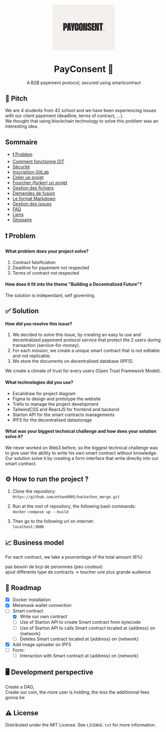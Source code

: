<div align="center">

  <img src="readme/payconsent.png" alt="logo" width="200" height="auto" />
  <h1>PayConsent 🤝</h1>
  <p>A B2B payement protocol, secured using smartcontract</p>

</div>

## 🤏 Pitch
We are 4 students from 42 school and we have been experiencing issues with our client payement (deadline, terms of contract, ...).  
We thought that using blockchain technology to solve this problem was an interesting idea.  
 
## Sommaire

 - [❗ Problem](#Problem)
 - [Comment fonctionne GIT](#comment-fonctionne-git)
 - [Sécurité](#sécurité)
 - [Inscription GitLab](#inscription)
 - [Créer un projet](#créer-un-projet)
 - [Fourcher (forker) un projet](#fourcher-forker-un-projet)
 - [Gestion des fichiers](#gestion-des-fichiers)
 - [Demandes de fusion](#demandes-de-fusion)
 - [Le format Markdown](#am%C3%A9liorer-ses-textes-avec-le-format-markdown)
 - [Gestion des issues](#les-issues)
 - [FAQ](#faq)
 - [Liens](#liens)
 - [Glossaire](#glossaire)
 
## ❗ Problem
#### What problem does your project solve? 
1. Contract falsification  
2. Deadline for payement not respected  
3. Terms of contract not respected  
  
#### How does it fit into the theme "Building a Decentralized Future"?  
The solution is independant, self governing.  
    
## ✅ Solution
#### How did you resolve this issue?  
1. We decided to solve this issue, by creating an easy to use and decentralized payement protocol service that protect the 2 users during transaction (service-for-money).  
2. For each mission, we create a unique smart contract that is not editable and not replicable.  
3. We store the documents on decentralised database (IPFS).
  
We create a climate of trust for every users (Open Trust Framework Model).  
  
#### What technologies did you use?
- Escalidraw for project diagram  
- Figma to design and prototype the website  
- Trello to manage the project development  
- TailwindCSS and ReactJS for frontend and backend  
- Starton API for the smart contracts managements
- IPFS for the decentralised datastorage  
  
#### What was your biggest technical challenge and how does your solution solve it?
We never worked on Web3 before, so the biggest technical challenge was to give user the ability to write his own smart contract without knowledge.  
Our solution solve it by creating a form interface that write directly into our smart contract.  

## ⚙️ How to run the project ? 
  
1. Clone the repository:  
`https://github.com/ethan0905/hackathon_merge.git`  
  
2. Run at the root of repository, the following bash commands:  
`docker-compose up --build`
  
3. Then go to the following url on internet:  
`localhost:3000`  
  
## 📈 Business model

For each contract, we take a pourcentage of the total amount (6%)  

pas besoin de bcp de personnes (peu couteux)  
ajout differents type de contracts -> toucher une plus grande audience  

## 🧭 Roadmap

- [x] Docker installation
- [x] Metamask wallet connection
- [ ] Smart contract
    - [x] Write our own contract
    - [ ] Use of Starton API to create Smart contract from bytecode
    - [ ] Use of Starton API to calls Smart contract located at {address} on {network}
    - [ ] Deletes Smart contract located at {address} on {network}
- [x] Add image uploader on IPFS
- [ ] Form:
    - [ ] Interaction with Smart contract at {address} on {network}

## 🖥️ Development perspective
Create a DAO,  
Create our coin, the more user is holding, the less the additionnal fees gonna be 

## ⚠️ License
Distributed under the MIT License. See `LICENSE.txt` for more information.  
